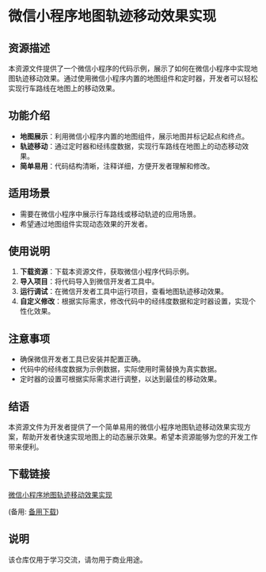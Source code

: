 # 微信小程序地图轨迹移动效果实现

## 资源描述

本资源文件提供了一个微信小程序的代码示例，展示了如何在微信小程序中实现地图轨迹移动效果。通过使用微信小程序内置的地图组件和定时器，开发者可以轻松实现行车路线在地图上的移动效果。

## 功能介绍

- **地图展示**：利用微信小程序内置的地图组件，展示地图并标记起点和终点。
- **轨迹移动**：通过定时器和经纬度数据，实现行车路线在地图上的动态移动效果。
- **简单易用**：代码结构清晰，注释详细，方便开发者理解和修改。

## 适用场景

- 需要在微信小程序中展示行车路线或移动轨迹的应用场景。
- 希望通过地图组件实现动态效果的开发者。

## 使用说明

1. **下载资源**：下载本资源文件，获取微信小程序代码示例。
2. **导入项目**：将代码导入到微信开发者工具中。
3. **运行调试**：在微信开发者工具中运行项目，查看地图轨迹移动效果。
4. **自定义修改**：根据实际需求，修改代码中的经纬度数据和定时器设置，实现个性化效果。

## 注意事项

- 确保微信开发者工具已安装并配置正确。
- 代码中的经纬度数据为示例数据，实际使用时需替换为真实数据。
- 定时器的设置可根据实际需求进行调整，以达到最佳的移动效果。

## 结语

本资源文件为开发者提供了一个简单易用的微信小程序地图轨迹移动效果实现方案，帮助开发者快速实现地图上的动态展示效果。希望本资源能够为您的开发工作带来便利。

## 下载链接
[微信小程序地图轨迹移动效果实现](https://pan.quark.cn/s/ecf39f6b2b18) 

(备用: [备用下载](https://pan.baidu.com/s/1afA57sEzWX6FsVsRnIc3Qw?pwd=1234))

## 说明

该仓库仅用于学习交流，请勿用于商业用途。
